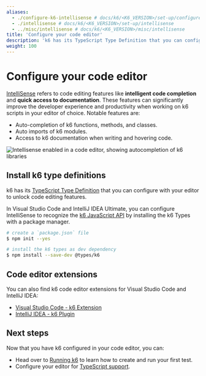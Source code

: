 ```yaml
---
aliases:
  - ./configure-k6-intellisense # docs/k6/<K6_VERSION>/set-up/configure-k6-intellisense
  - ./intellisense # docs/k6/<K6_VERSION>/set-up/intellisense
  - ../misc/intellisense # docs/k6/<K6_VERSION>/misc/intellisense
title: 'Configure your code editor'
description: 'k6 has its TypeScript Type Definition that you can configure with your editor to unlock code editing features.'
weight: 100
---
```


# Configure your code editor

[IntelliSense](https://code.visualstudio.com/docs/editor/intellisense) refers to code editing features like **intelligent code completion** and **quick access to documentation**. These features can significantly improve the developer experience and productivity when working on k6 scripts in your editor of choice. Notable features are:

- Auto-completion of k6 functions, methods, and classes.
- Auto imports of k6 modules.
- Access to k6 documentation when writing and hovering code.

![Intellisense enabled in a code editor, showing autocompletion of k6 libraries](/media/docs/k6-oss/intellisense-k6-demo.gif)

## Install k6 type definitions

k6 has its [TypeScript Type Definition](https://www.npmjs.com/package/@types/k6) that you can configure with your editor to unlock code editing features.

In Visual Studio Code and IntelliJ IDEA Ultimate, you can configure IntelliSense to recognize the [k6 JavaScript API](https://grafana.com/docs/k6/<K6_VERSION>/javascript-api) by installing the k6 Types with a package manager.

```bash
# create a `package.json` file
$ npm init --yes

# install the k6 types as dev dependency
$ npm install --save-dev @types/k6
```

## Code editor extensions

You can also find k6 code editor extensions for Visual Studio Code and IntelliJ IDEA:

- [Visual Studio Code - k6 Extension](https://marketplace.visualstudio.com/items?itemName=k6.k6)
- [IntelliJ IDEA - k6 Plugin](https://plugins.jetbrains.com/plugin/16141-k6)

## Next steps

Now that you have k6 configured in your code editor, you can:

- Head over to [Running k6](https://grafana.com/docs/k6/<K6_VERSION>/get-started/running-k6/) to learn how to create and run your first test.
- Configure your editor for [TypeScript support](https://github.com/Microsoft/TypeScript/wiki/TypeScript-Editor-Support).
